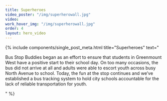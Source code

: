 ```yaml
---
title: Superheroes
video_poster: "/img/superherowall.jpg"
video: 
work_hover_img: "/img/superherowall.jpg"
order: 4
layout: hero_video
---
```


<div class="single_post_wrapper">
    {% include components/single_post_meta.html
        title="Superheroes"
        text="<p>Bus Stop Buddies began as an effort to ensure that students in Greenmount West have a positive start to their school day. On too many occasions, the bus did not arrive at all and adults were able to escort youth across busy North Avenue to school. Today, the fun at the stop continues and we’ve established a bus tracking system to hold city schools accountable for the lack of reliable transportation for youth.</p>"
    %}
</div>
